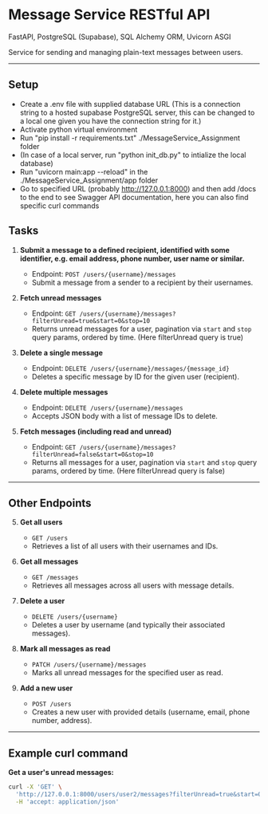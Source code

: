 # Message Service RESTful API


FastAPI, PostgreSQL (Supabase), SQL Alchemy ORM, Uvicorn ASGI

Service for sending and managing plain-text messages between users.

---

## Setup

- Create a .env file with supplied database URL (This is a connection string to a hosted supabase PostgreSQL server, this can be changed to a local one given you have the connection string for it.)
- Activate python virtual environment 
- Run  "pip install -r requirements.txt" ./MessageService_Assignment folder
- (In case of a local server, run "python init_db.py" to intialize the local database)
- Run "uvicorn main:app --reload" in the ./MessageService_Assignment/app folder
- Go to specified URL (probably http://127.0.0.1:8000) and then add /docs to the end to see Swagger API documentation, here you can also find specific curl commands 

## Tasks

1. **Submit a message to a defined recipient, identified with some identifier, e.g. email address, phone number, user name or similar.**  
   - Endpoint: `POST /users/{username}/messages`  
   - Submit a message from a sender to a recipient by their usernames.

2. **Fetch unread messages**  
   - Endpoint: `GET /users/{username}/messages?filterUnread=true&start=0&stop=10`  
   - Returns unread messages for a user, pagination via `start` and `stop` query params, ordered by time. (Here filterUnread query is true)

3. **Delete a single message**  
   - Endpoint: `DELETE /users/{username}/messages/{message_id}`  
   - Deletes a specific message by ID for the given user (recipient).

4. **Delete multiple messages**  
   - Endpoint: `DELETE /users/{username}/messages`  
   - Accepts JSON body with a list of message IDs to delete.

5. **Fetch messages (including read and unread)**  
   - Endpoint: `GET /users/{username}/messages?filterUnread=false&start=0&stop=10`  
   - Returns all messages for a user, pagination via `start` and `stop` query params, ordered by time. (Here filterUnread query is false)

---

## Other Endpoints

5. **Get all users**  
   - `GET /users`  
   - Retrieves a list of all users with their usernames and IDs.

6. **Get all messages**  
   - `GET /messages`  
   - Retrieves all messages across all users with message details.

7. **Delete a user**  
   - `DELETE /users/{username}`  
   - Deletes a user by username (and typically their associated messages).

8. **Mark all messages as read**  
   - `PATCH /users/{username}/messages`  
   - Marks all unread messages for the specified user as read.

9. **Add a new user**  
   - `POST /users`  
   - Creates a new user with provided details (username, email, phone number, address).

---

## Example curl command

**Get a user's unread messages:**
```bash
curl -X 'GET' \
  'http://127.0.0.1:8000/users/user2/messages?filterUnread=true&start=0&stop=10' \
  -H 'accept: application/json'